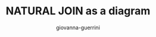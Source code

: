 ---
title: "NATURAL JOIN as a diagram"
author: "giovanna-guerrini"
Discipline: Databases
ConceptualAdvantage: "Visualizes how the JOIN matches tuples as links between tuples"
DrawsAttentionTo: "How tuples are matched. How non matching values are not included in a natural join"
Topic: Query languages (basic)
Domain: 
Form: Visual Representation
OriginSource: "Lecture Notes"
image: "468.png"
Mapping:
  Matching tuples :  link
  Join attributes :  oval
  Non matching tuple :  highlighted arrow
---